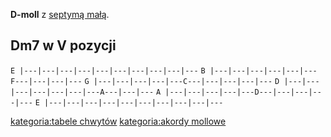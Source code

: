 **D-moll** z [septymą małą](septyma_mała "wikilink").

## Dm7 w V pozycji

`E |---|---|---|---|---|---|---|---|---|---`
`B |---|---|---|---|---|---F---|---|---|---`
`G |---|---|---|---|---C---|---|---|---|---`
`D |---|---|---|---|---|---|---A---|---|---`
`A |---|---|---|---|---D---|---|---|---|---`
`E |---|---|---|---|---|---|---|---|---|---`

[kategoria:tabele chwytów](kategoria:tabele_chwytów "wikilink")
[kategoria:akordy mollowe](kategoria:akordy_mollowe "wikilink")